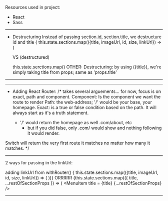 Resources used in project:
- React
- Sass

___________________________________________________________________________________________________________


- Destructuring
Instead of passing section.id, section.title, we destructure id and title
  { this.state.sections.map(({title, imageUrl, id, size, linkUrl}) => (
    <MenuItem title = {title} imageUrl = {imageUrl}  key = {id} size = {size} linkUrl = {linkUrl} />

  VS (destructured)

  this.state.serctions.map()
OTHER: Destructuring: by using ({title}), we're simply taking title from props; same as 'props.title'

___________________________________________________________________________________________________________


___________________________________________________________________________________________________________
  - Adding React Router:
  /*
<Route> takes several arguements... for now, focus is on exact, path and component.
Component: Is the component we want the route to render
Path: the web-address; '/' would be your base, your homepage. 
Exact: is a true or false condition based on the path. It will always start as it's a truth statement.  
    - '/' would return the homepage as well .com/about, etc
      - but if you did false, only .com/ would show and nothing following it would render. 

Switch will return the very first route it matches no matter how many it matches. 
*/

___________________________________________________________________________________________________________
2 ways for passing in the linkUrl:

adding linkUrl from withRouter()
{ this.state.sections.map(({title, imageUrl, id, size, linkUrl}) => (
    <MenuItem title = {title} imageUrl = {imageUrl}  key = {id} size = {size} linkUrl = {linkUrl} />
))}
ORRRRR
{this.state.sections.map(({ title, ...restOfSectionProps }) => (
          <MenuItem title = {title} {...restOfSectionProps} />

___________________________________________________________________________________________________________